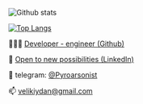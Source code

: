 ![Github stats](https://github-readme-stats.vercel.app/api?username=Pyroarsonist&show_icons=true&theme=synthwave&count_private=true)

[![Top Langs](https://github-readme-stats.vercel.app/api/top-langs/?username=Pyroarsonist)](https://github.com/anuraghazra/github-readme-stats)


🧑🏻‍💻 [Developer - engineer (Github)](https://github.com/Pyroarsonist/)

🚀 [Open to new possibilities (LinkedIn)](https://www.linkedin.com/in/danylo-velikiy-858177151/)

💬 telegram: [@Pyroarsonist](https://telegram.me/Pyroarsonist)

📫 [velikiydan@gmail.com](mailto:velikiydan@gmail.com)
